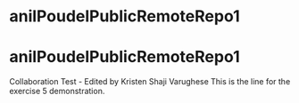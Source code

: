 # anilPoudelPublicRemoteRepo1

# anilPoudelPublicRemoteRepo1

Collaboration Test - Edited by Kristen Shaji Varughese
This is the line for the exercise 5 demonstration.
